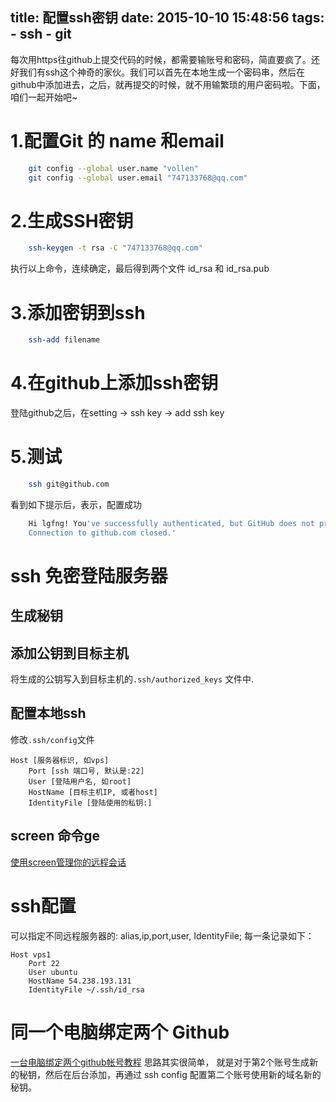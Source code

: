 title: 配置ssh密钥
date: 2015-10-10 15:48:56
tags: 
    - ssh 
    - git
---

每次用https往github上提交代码的时候，都需要输账号和密码，简直要疯了。还好我们有ssh这个神奇的家伙。我们可以首先在本地生成一个密码串，然后在github中添加进去，之后，就再提交的时候，就不用输繁琐的用户密码啦。下面，咱们一起开始吧~
<!--more-->

# 1.配置Git 的 name 和email
```bash
    git config --global user.name "vollen"
    git config --global user.email "747133768@qq.com"
```
# 2.生成SSH密钥
```bash
    ssh-keygen -t rsa -C "747133768@qq.com"
```
执行以上命令，连续确定，最后得到两个文件 id_rsa 和 id_rsa.pub
# 3.添加密钥到ssh
```bash
    ssh-add filename
```
# 4.在github上添加ssh密钥
登陆github之后，在setting -> ssh key -> add ssh key
# 5.测试
```bash
    ssh git@github.com
```
看到如下提示后，表示，配置成功
```bash
    Hi lgfng! You've successfully authenticated, but GitHub does not provide shell access.
    Connection to github.com closed.'
```

# ssh 免密登陆服务器
## 生成秘钥
## 添加公钥到目标主机
将生成的公钥写入到目标主机的`.ssh/authorized_keys` 文件中.
## 配置本地ssh
修改`.ssh/config`文件
```
Host [服务器标识, 如vps]
    Port [ssh 端口号, 默认是:22]
    User [登陆用户名, 如root]
    HostName [目标主机IP, 或者host]
    IdentityFile [登陆使用的私钥:]
```
## screen 命令ge
[使用screen管理你的远程会话](http://www.ibm.com/developerworks/cn/linux/l-cn-screen/)
## 

# ssh配置
可以指定不同远程服务器的: alias,ip,port,user, IdentityFile;
每一条记录如下：
```shell
Host vps1
    Port 22
    User ubuntu
    HostName 54.238.193.131
    IdentityFile ~/.ssh/id_rsa
```
# 同一个电脑绑定两个 Github
[一台电脑绑定两个github帐号教程](https://www.jianshu.com/p/3fc93c16ad2d)
思路其实很简单， 就是对于第2个账号生成新的秘钥，然后在后台添加，再通过 ssh config 配置第二个账号使用新的域名新的秘钥。
